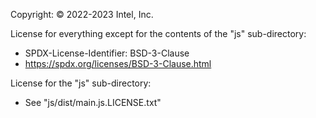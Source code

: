 Copyright: © 2022-2023 Intel, Inc.

License for everything except for the contents of the "js" sub-directory:
 - SPDX-License-Identifier: BSD-3-Clause
 - https://spdx.org/licenses/BSD-3-Clause.html

License for the "js" sub-directory:
 - See "js/dist/main.js.LICENSE.txt"
